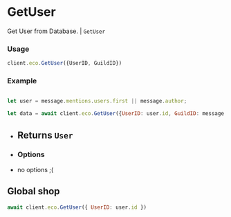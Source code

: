 # GetUser

Get User from Database.  | `GetUser`

### Usage

```js
client.eco.GetUser({UserID, GuildID}) 
```

### Example

```js

let user = message.mentions.users.first || message.author;

let data = await client.eco.GetUser({UserID: user.id, GuildID: message.guild.id}) 
```

- ## Returns `User`

 - ### Options

- no options ;(

## Global shop

```js
await client.eco.GetUser({ UserID: user.id }) 
```